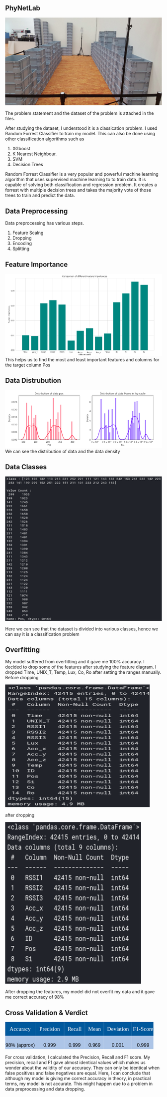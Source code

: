 ## PhyNetLab
![Pytask_Screenshot](images/pytask.png)

The problem statement and the dataset of the problem is attached in the files.

After studying the dataset, I understood it is a classication problem. I used Random Forrest Classifier to train my model. This can also be done using other classification algorithms such as 
1. XGboost
2. K Nearest Neighbour. 
3. SVM
4. Decision Trees

Random Forrest Classifier is a very popular and powerful machine learning algorithm that uses supervised machine learning to to train data. It is capable of solving both classification and regression problem. It creates a forrest with multiple decision trees and takes the majority vote of those trees to train and predict the data. 

## Data Preprocessing
Data preprocessing has various steps. 
1. Feature Scalng
2. Dropping
3. Encoding
4. Splitting


## Feature Importance 
![Features_Screenshot](images/feature.png)
This helps us to find the most and least important features and columns for the target column Pos
## Data Distrubution 
![Distribution_Screenshot](images/distribution.png)
We can see the distribution of data and the data density 
## Data Classes
![Classes_Screenshot](images/class.png)

Here we can see that the dataset is divided into various classes, hence we can say it is a classification problem
## Overfitting 
My model suffered from overfitting and it gave me 100% accuracy. I decided to drop some of the features after studying the feature diagram. I dropped 
Time, UNIX_T, Temp, Lux, Co, Ro after setting the ranges manually.
Before dropping

![before_Screenshot](images/before.png)

after dropping

![after_Screenshot](images/after.png)

After dropping the features, my model did not overfit my data and it gave me correct accuracy of 98%

## Cross Validation & Verdict
![validation_Screenshot](images/validation.png)

For cross validation, I calculated the Precision, Recall and F1 score. 
My precision, recall and F1 gave almost identical values which makes us wonder about the validity of our accuracy. They can only be identical when false positives and false negatives are equal. Here, I can conclude that although my model is giving me correct accuracy in theory, in practical terms, my model is not accurate. This might happen due to a problem in data preprocessing and data dropping. 
